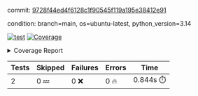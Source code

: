 commit: [9728f44ed4f6128c1f90545f119a195e38412e91](https://github.com/rcmdnk/python-template/tree/9728f44ed4f6128c1f90545f119a195e38412e91)

condition: branch=main, os=ubuntu-latest, python_version=3.14

[![test](https://github.com/rcmdnk/python-template/actions/workflows/test.yml/badge.svg)](https://github.com/rcmdnk/python-template/actions/runs/18709121543)
<a href="https://github.com/rcmdnk/python-template/blob/9728f44ed4f6128c1f90545f119a195e38412e91/README.md"><img alt="Coverage" src="https://img.shields.io/badge/Coverage-78%25-yellow.svg" /></a><details><summary>Coverage Report </summary><table><tr><th>File</th><th>Stmts</th><th>Miss</th><th>Cover</th><th>Missing</th></tr><tbody><tr><td colspan="5"><b>src/python_template</b></td></tr><tr><td>&nbsp; &nbsp;<a href="https://github.com/rcmdnk/python-template/blob/9728f44ed4f6128c1f90545f119a195e38412e91/src/python_template/__init__.py">\_\_init\_\_.py</a></td><td>7</td><td>2</td><td>71%</td><td><a href="https://github.com/rcmdnk/python-template/blob/9728f44ed4f6128c1f90545f119a195e38412e91/src/python_template/__init__.py#L9-L10">9&ndash;10</a></td></tr><tr><td><b>TOTAL</b></td><td><b>9</b></td><td><b>2</b></td><td><b>78%</b></td><td>&nbsp;</td></tr></tbody></table></details>

| Tests | Skipped | Failures | Errors | Time |
| ----- | ------- | -------- | -------- | ------------------ |
| 2 | 0 :zzz: | 0 :x: | 0 :fire: | 0.844s :stopwatch: |

